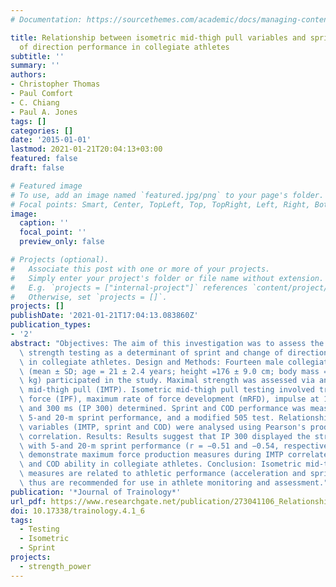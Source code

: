 ```yaml
---
# Documentation: https://sourcethemes.com/academic/docs/managing-content/

title: Relationship between isometric mid-thigh pull variables and sprint and change
  of direction performance in collegiate athletes
subtitle: ''
summary: ''
authors:
- Christopher Thomas
- Paul Comfort
- C. Chiang
- Paul A. Jones
tags: []
categories: []
date: '2015-01-01'
lastmod: 2021-01-21T20:04:13+03:00
featured: false
draft: false

# Featured image
# To use, add an image named `featured.jpg/png` to your page's folder.
# Focal points: Smart, Center, TopLeft, Top, TopRight, Left, Right, BottomLeft, Bottom, BottomRight.
image:
  caption: ''
  focal_point: ''
  preview_only: false

# Projects (optional).
#   Associate this post with one or more of your projects.
#   Simply enter your project's folder or file name without extension.
#   E.g. `projects = ["internal-project"]` references `content/project/deep-learning/index.md`.
#   Otherwise, set `projects = []`.
projects: []
publishDate: '2021-01-21T17:04:13.083860Z'
publication_types:
- '2'
abstract: "Objectives: The aim of this investigation was to assess the use of isometric\
  \ strength testing as a determinant of sprint and change of direction performance\
  \ in collegiate athletes. Design and Methods: Fourteen male collegiate athletes\
  \ (mean ± SD; age = 21 ± 2.4 years; height =176 ± 9.0 cm; body mass = 72.8 ± 9.4\
  \ kg) participated in the study. Maximal strength was assessed via an isometric\
  \ mid-thigh pull (IMTP). Isometric mid-thigh pull testing involved trials with peak\
  \ force (IPF), maximum rate of force development (mRFD), impulse at 100 ms (IP 100)\
  \ and 300 ms (IP 300) determined. Sprint and COD performance was measured using\
  \ 5-and 20-m sprint performance, and a modified 505 test. Relationships between\
  \ variables (IMTP, sprint and COD) were analysed using Pearson's product – moment\
  \ correlation. Results: Results suggest that IP 300 displayed the strongest relationships\
  \ with 5-and 20-m sprint performance (r = −0.51 and −0.54, respectively). The results\
  \ demonstrate maximum force production measures during IMTP correlate to sprint\
  \ and COD ability in collegiate athletes. Conclusion: Isometric mid-thigh pull force-time\
  \ measures are related to athletic performance (acceleration and sprinting), and\
  \ thus are recommended for use in athlete monitoring and assessment."
publication: '*Journal of Trainology*'
url_pdf: https://www.researchgate.net/publication/273041106_Relationship_between_isometric_mid-thigh_pull_variables_and_sprint_and_change_of_direction_performance_in_collegiate_athletes
doi: 10.17338/trainology.4.1_6
tags:
  - Testing
  - Isometric
  - Sprint
projects:
  - strength_power
---
```

